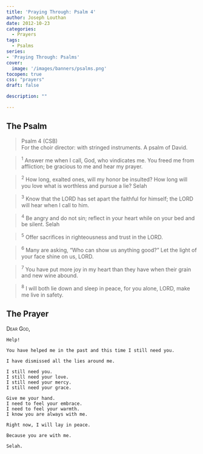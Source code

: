```yaml
---
title: 'Praying Through: Psalm 4'
author: Joseph Louthan
date: 2012-10-23
categories:
  - Prayers
tags:
  - Psalms
series:
- 'Praying Through: Psalms'
cover:
  image: '/images/banners/psalms.png'
tocopen: true
css: "prayers"
draft: false

description: ""

---
```

## The Psalm

>Psalm 4 (CSB)  
><sup></sup> For the choir director: with stringed instruments. A psalm of David. 

><sup>1</sup> Answer me when I call, God, who vindicates me. You freed me from affliction; be gracious to me and hear my prayer. 

><sup>2</sup> How long, exalted ones, will my honor be insulted? How long will you love what is worthless and pursue a lie? Selah 

><sup>3</sup> Know that the LORD has set apart the faithful for himself; the LORD will hear when I call to him. 

><sup>4</sup> Be angry and do not sin; reflect in your heart while on your bed and be silent. Selah 

><sup>5</sup> Offer sacrifices in righteousness and trust in the LORD. 

><sup>6</sup> Many are asking, “Who can show us anything good?” Let the light of your face shine on us, LORD. 

><sup>7</sup> You have put more joy in my heart than they have when their grain and new wine abound. 

><sup>8</sup> I will both lie down and sleep in peace, for you alone, LORD, make me live in safety.

## The Prayer

<div style="font-variant: small-caps;">
  Dear God,
</div>

```text
Help!

You have helped me in the past and this time I still need you.

I have dismissed all the lies around me.

I still need you.
I still need your love.
I still need your mercy.
I still need your grace.

Give me your hand.
I need to feel your embrace.
I need to feel your warmth.
I know you are always with me.

Right now, I will lay in peace.

Because you are with me.

Selah.
```
